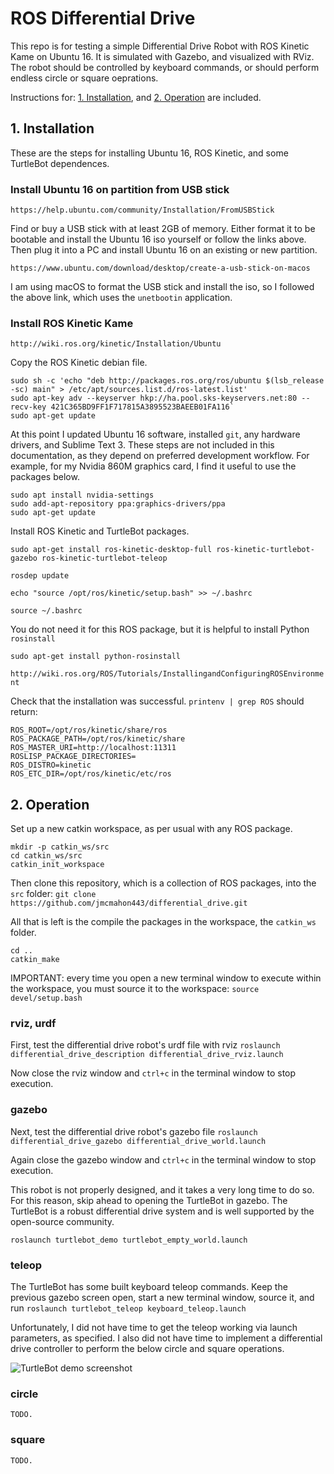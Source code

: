 # ROS Differential Drive

This repo is for testing a simple Differential Drive Robot with ROS Kinetic Kame on Ubuntu 16. It is simulated with Gazebo, and visualized with RViz. The robot should be controlled by keyboard commands, or should perform endless circle or square oeprations.

Instructions for: [1. Installation](https://github.com/jmcmahon443/differential_drive#1-installation), and [2. Operation](https://github.com/jmcmahon443/differential_drive#2-operation) are included.

## 1. Installation

These are the steps for installing Ubuntu 16, ROS Kinetic, and some TurtleBot dependences.

### Install Ubuntu 16 on partition from USB stick

`https://help.ubuntu.com/community/Installation/FromUSBStick`

Find or buy a USB stick with at least 2GB of memory. Either format it to be bootable and install the Ubuntu 16 iso yourself or follow the links above. Then plug it into a PC and install Ubuntu 16 on an existing or new partition.

`https://www.ubuntu.com/download/desktop/create-a-usb-stick-on-macos`

I am using macOS to format the USB stick and install the iso, so I followed the above link, which uses the `unetbootin` application.

### Install ROS Kinetic Kame

`http://wiki.ros.org/kinetic/Installation/Ubuntu`

Copy the ROS Kinetic debian file.

```
sudo sh -c 'echo "deb http://packages.ros.org/ros/ubuntu $(lsb_release -sc) main" > /etc/apt/sources.list.d/ros-latest.list'
sudo apt-key adv --keyserver hkp://ha.pool.sks-keyservers.net:80 --recv-key 421C365BD9FF1F717815A3895523BAEEB01FA116`
sudo apt-get update
```

At this point I updated Ubuntu 16 software, installed `git`, any hardware drivers, and Sublime Text 3. These steps are not included in this documentation, as they depend on preferred development workflow. For example, for my Nvidia 860M graphics card, I find it useful to use the packages below.

```
sudo apt install nvidia-settings
sudo add-apt-repository ppa:graphics-drivers/ppa
sudo apt-get update
```

Install ROS Kinetic and TurtleBot packages.

```
sudo apt-get install ros-kinetic-desktop-full ros-kinetic-turtlebot-gazebo ros-kinetic-turtlebot-teleop
```

`rosdep update`

`echo "source /opt/ros/kinetic/setup.bash" >> ~/.bashrc`

`source ~/.bashrc`

You do not need it for this ROS package, but it is helpful to install Python `rosinstall`

`sudo apt-get install python-rosinstall`

`http://wiki.ros.org/ROS/Tutorials/InstallingandConfiguringROSEnvironment`

Check that the installation was successful. `printenv | grep ROS` should return:

```
ROS_ROOT=/opt/ros/kinetic/share/ros
ROS_PACKAGE_PATH=/opt/ros/kinetic/share
ROS_MASTER_URI=http://localhost:11311
ROSLISP_PACKAGE_DIRECTORIES=
ROS_DISTRO=kinetic
ROS_ETC_DIR=/opt/ros/kinetic/etc/ros
```

## 2. Operation

Set up a new catkin workspace, as per usual with any ROS package.

```
mkdir -p catkin_ws/src
cd catkin_ws/src
catkin_init_workspace
```

Then clone this repository, which is a collection of ROS packages, into the `src` folder: `git clone https://github.com/jmcmahon443/differential_drive.git`

All that is left is the compile the packages in the workspace, the `catkin_ws` folder.

```
cd ..
catkin_make
```

IMPORTANT: every time you open a new terminal window to execute within the workspace, you must source it to the workspace: `source devel/setup.bash`

### rviz, urdf

First, test the differential drive robot's urdf file with rviz `roslaunch differential_drive_description differential_drive_rviz.launch`

Now close the rviz window and `ctrl+c` in the terminal window to stop execution.

### gazebo

Next, test the differential drive robot's gazebo file `roslaunch differential_drive_gazebo differential_drive_world.launch`

Again close the gazebo window and `ctrl+c` in the terminal window to stop execution.

This robot is not properly designed, and it takes a very long time to do so. For this reason, skip ahead to opening the TurtleBot in gazebo. The TurtleBot is a robust differential drive system and is well supported by the open-source community.

```
roslaunch turtlebot_demo turtlebot_empty_world.launch
```

### teleop

The TurtleBot has some built keyboard teleop commands. Keep the previous gazebo screen open, start a new terminal window, source it, and run `roslaunch turtlebot_teleop keyboard_teleop.launch`

Unfortunately, I did not have time to get the teleop working via launch parameters, as specified. I also did not have time to implement a differential drive controller to perform the below circle and square operations.

![TurtleBot demo screenshot](https://github.com/jmcmahon443/differential_drive/turtlebot_demo.png)

### circle
`TODO.`

### square
`TODO.`
